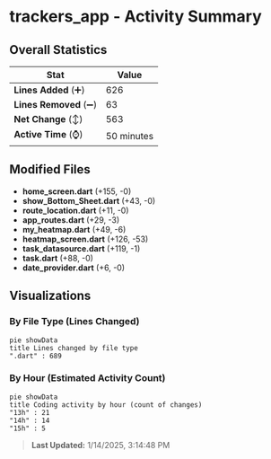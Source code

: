 # trackers_app - Activity Summary 

## Overall Statistics

| Stat                   | Value                                                             |
| ---------------------- | ----------------------------------------------------------------- |
| **Lines Added** (➕)   | 626                                          |
| **Lines Removed** (➖) | 63                                        |
| **Net Change** (↕)    | 563                |
| **Active Time** (⌚)   | 50 minutes |


## Modified Files
- **home_screen.dart** (+155, -0)
- **show_Bottom_Sheet.dart** (+43, -0)
- **route_location.dart** (+11, -0)
- **app_routes.dart** (+29, -3)
- **my_heatmap.dart** (+49, -6)
- **heatmap_screen.dart** (+126, -53)
- **task_datasource.dart** (+119, -1)
- **task.dart** (+88, -0)
- **date_provider.dart** (+6, -0)

## Visualizations

### By File Type (Lines Changed)

```mermaid
pie showData
title Lines changed by file type
".dart" : 689
```

### By Hour (Estimated Activity Count)

```mermaid
pie showData
title Coding activity by hour (count of changes)
"13h" : 21
"14h" : 14
"15h" : 5
```


> **Last Updated:** 1/14/2025, 3:14:48 PM